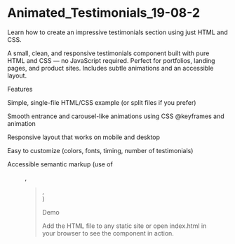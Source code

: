 # Animated_Testimonials_19-08-2

Learn how to create an impressive testimonials section using just HTML and CSS.

A small, clean, and responsive testimonials component built with pure HTML and CSS — no JavaScript required. Perfect for portfolios, landing pages, and product sites. Includes subtle animations and an accessible layout.

Features

Simple, single-file HTML/CSS example (or split files if you prefer)

Smooth entrance and carousel-like animations using CSS @keyframes and animation

Responsive layout that works on mobile and desktop

Easy to customize (colors, fonts, timing, number of testimonials)

Accessible semantic markup (use of <figure>, <blockquote>, <figcaption>)

Demo

Add the HTML file to any static site or open index.html in your browser to see the component in action.
